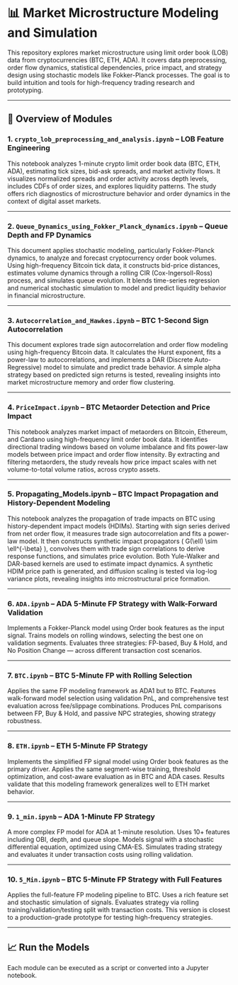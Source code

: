 # 📊 Market Microstructure Modeling and Simulation

This repository explores market microstructure using limit order book (LOB) data from cryptocurrencies (BTC, ETH, ADA). It covers data preprocessing, order flow dynamics, statistical dependencies, price impact, and strategy design using stochastic models like Fokker-Planck processes. The goal is to build intuition and tools for high-frequency trading research and prototyping.

---

## 📁 Overview of Modules

### 1. `crypto_lob_preprocessing_and_analysis.ipynb` – **LOB Feature Engineering**
This notebook analyzes 1-minute crypto limit order book data (BTC, ETH, ADA), estimating tick sizes, bid-ask spreads, and market activity flows. It visualizes normalized spreads and order activity across depth levels, includes CDFs of order sizes, and explores liquidity patterns. The study offers rich diagnostics of microstructure behavior and order dynamics in the context of digital asset markets. 

---

### 2. `Queue_Dynamics_using_Fokker_Planck_dynamics.ipynb` – **Queue Depth and FP Dynamics**
This document applies stochastic modeling, particularly Fokker-Planck dynamics, to analyze and forecast cryptocurrency order book volumes. Using high-frequency Bitcoin tick data, it constructs bid-price distances, estimates volume dynamics through a rolling CIR (Cox-Ingersoll-Ross) process, and simulates queue evolution. It blends time-series regression and numerical stochastic simulation to model and predict liquidity behavior in financial microstructure.

---

### 3. `Autocorrelation_and_Hawkes.ipynb` – **BTC 1-Second Sign Autocorrelation**
This document explores trade sign autocorrelation and order flow modeling using high-frequency Bitcoin data. It calculates the Hurst exponent, fits a power-law to autocorrelations, and implements a DAR (Discrete Auto-Regressive) model to simulate and predict trade behavior. A simple alpha strategy based on predicted sign returns is tested, revealing insights into market microstructure memory and order flow clustering.

---

### 4. `PriceImpact.ipynb` – **BTC Metaorder Detection and Price Impact**
This notebook analyzes market impact of metaorders on Bitcoin, Ethereum, and Cardano using high-frequency limit order book data. It identifies directional trading windows based on volume imbalance and fits power-law models between price impact and order flow intensity. By extracting and filtering metaorders, the study reveals how price impact scales with net volume-to-total volume ratios, across crypto assets. 

---


### 5. Propagating_Models.ipynb – **BTC Impact Propagation and History-Dependent Modeling**
This notebook analyzes the propagation of trade impacts on BTC using history-dependent impact models (HDIMs). Starting with sign series derived from net order flow, it measures trade sign autocorrelation and fits a power-law model. It then constructs synthetic impact propagators \( G(\ell) \sim \ell^{-\beta} \), convolves them with trade sign correlations to derive response functions, and simulates price evolution. Both Yule-Walker and DAR-based kernels are used to estimate impact dynamics. A synthetic HDIM price path is generated, and diffusion scaling is tested via log-log variance plots, revealing insights into microstructural price formation.

---

### 6. `ADA.ipynb` – **ADA 5-Minute FP Strategy with Walk-Forward Validation**
Implements a Fokker-Planck model using Order book features as the input signal. Trains models on rolling windows, selecting the best one on validation segments. Evaluates three strategies: FP-based, Buy & Hold, and No Position Change — across different transaction cost scenarios.

---

### 7. `BTC.ipynb` – **BTC 5-Minute FP with Rolling Selection**
Applies the same FP modeling framework as ADA1 but to BTC. Features walk-forward model selection using validation PnL, and comprehensive test evaluation across fee/slippage combinations. Produces PnL comparisons between FP, Buy & Hold, and passive NPC strategies, showing strategy robustness.

---

### 8. `ETH.ipynb` – **ETH 5-Minute FP Strategy**
Implements the simplified FP signal model using Order book features as the primary driver. Applies the same segment-wise training, threshold optimization, and cost-aware evaluation as in BTC and ADA cases. Results validate that this modeling framework generalizes well to ETH market behavior.

---

### 9. `1_min.ipynb` – **ADA 1-Minute FP Strategy**
A more complex FP model for ADA at 1-minute resolution. Uses 10+ features including OBI, depth, and queue slope. Models signal with a stochastic differential equation, optimized using CMA-ES. Simulates trading strategy and evaluates it under transaction costs using rolling validation.

---

### 10. `5_Min.ipynb` – **BTC 5-Minute FP Strategy with Full Features**
Applies the full-feature FP modeling pipeline to BTC. Uses a rich feature set and stochastic simulation of signals. Evaluates strategy via rolling training/validation/testing split with transaction costs. This version is closest to a production-grade prototype for testing high-frequency strategies.

---

## 📈 Run the Models

Each module can be executed as a script or converted into a Jupyter notebook.
